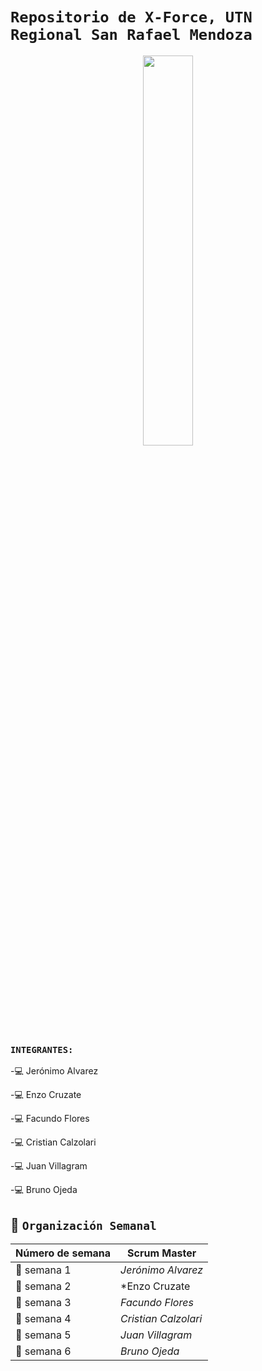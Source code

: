 # `Repositorio de X-Force, UTN Regional San Rafael Mendoza`

<div align="center">
<img src="https://github.com/jeroalvarez1/X-Force_2023/blob/master/logo_xforce.png" align="center" style="width: 40%" />
</div>


### `INTEGRANTES:`

-:computer: Jerónimo Alvarez

-:computer: Enzo Cruzate

-:computer: Facundo Flores

-:computer: Cristian Calzolari

-:computer: Juan Villagram 

-:computer: Bruno Ojeda


## :calendar: `Organización Semanal`

| **Número de semana** | **Scrum Master** |
| ---- | ---- |
| :pencil: semana 1 | *Jerónimo Alvarez* |
| :pencil: semana 2 | *Enzo Cruzate |
| :pencil: semana 3 | *Facundo Flores* |
| :pencil: semana 4 | *Cristian Calzolari* |
| :pencil: semana 5 | *Juan Villagram* |
| :pencil: semana 6 | *Bruno Ojeda* |
